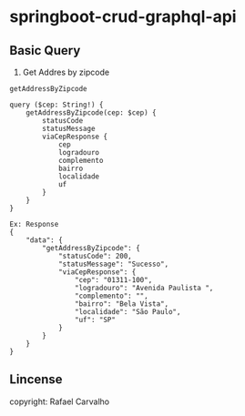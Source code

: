 # springboot-crud-graphql-api


## Basic Query

1. Get Addres by zipcode 

```
getAddressByZipcode

query ($cep: String!) {
    getAddressByZipcode(cep: $cep) {
        statusCode
        statusMessage
        viaCepResponse {
            cep
            logradouro
            complemento
            bairro
            localidade
            uf
        }
    }
}

```
```
Ex: Response
{
    "data": {
        "getAddressByZipcode": {
            "statusCode": 200,
            "statusMessage": "Sucesso",
            "viaCepResponse": {
                "cep": "01311-100",
                "logradouro": "Avenida Paulista ",
                "complemento": "",
                "bairro": "Bela Vista",
                "localidade": "São Paulo",
                "uf": "SP"
            }
        }
    }
}
```
## Lincense
copyright: Rafael Carvalho